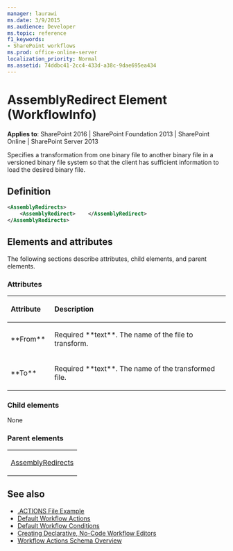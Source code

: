 ```yaml
---
manager: laurawi
ms.date: 3/9/2015
ms.audience: Developer
ms.topic: reference
f1_keywords:
- SharePoint workflows
ms.prod: office-online-server
localization_priority: Normal
ms.assetid: 74ddbc41-2cc4-433d-a38c-9dae695ea434
---
```


# AssemblyRedirect Element (WorkflowInfo)

**Applies to**: SharePoint 2016 | SharePoint Foundation 2013 | SharePoint Online | SharePoint Server 2013

Specifies a transformation from one binary file to another binary file in a versioned binary file system so that the client has sufficient information to load the desired binary file.

## Definition

```XML
<AssemblyRedirects>
    <AssemblyRedirect>    </AssemblyRedirect>
</AssemblyRedirects>
```

## Elements and attributes

The following sections describe attributes, child elements, and parent elements.

### Attributes

<table>
<colgroup>
<col width="20%" />
<col width="80%" />
</colgroup>
<thead>
<tr class="header">
<th align="left"><p>Attribute</p></th>
<th align="left"><p>Description</p></th>
</tr>
</thead>
<tbody>
<tr class="odd">
<td align="left"><p>**From**</p></td>
<td align="left"><p>Required **text**. The name of the file to transform.</p></td>
</tr>
<tr class="even">
<td align="left"><p>**To**</p></td>
<td align="left"><p>Required **text**. The name of the transformed file.</p></td>
</tr>
</tbody>
</table>

### Child elements

None

### Parent elements

<table>
<colgroup>
<col width="100%" />
</colgroup>
<tbody>
<tr class="odd">
<td align="left"><p><a href="assemblyredirects-element-workflowinfo.md">AssemblyRedirects</a></p></td>
</tr>
</tbody>
</table>

## See also

- [.ACTIONS File Example](actions-file-example-workflowinfo.md)
- [Default Workflow Actions](default-workflow-actions-workflowinfo.md)
- [Default Workflow Conditions](default-workflow-conditions-workflowinfo.md)
- [Creating Declarative, No-Code Workflow Editors](http://msdn.microsoft.com/library/60dfda8d-e724-4d7d-9578-aa239c362dcf(Office.15).aspx)
- [Workflow Actions Schema Overview](http://msdn.microsoft.com/library/25da07cb-b228-43f2-9cdf-c8c71c3eabbb(Office.15).aspx)








